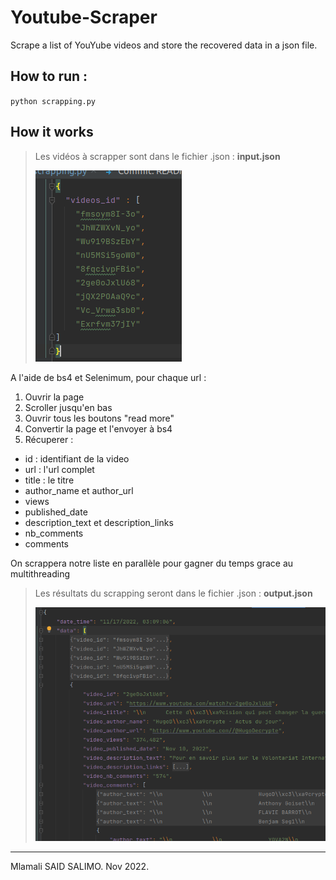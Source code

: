 # Youtube-Scraper

Scrape a list of YouYube videos and store the recovered data in a json file.

## How to run :
`python scrapping.py`

## How it works 



> Les vidéos à scrapper sont dans le fichier .json : **input.json**
> 
> ![](images/Screenshot%20from%202022-11-17%2003-12-24.png)
> 
A l'aide de bs4 et Selenimum, pour chaque url :

1. Ouvrir la page
2. Scroller jusqu'en bas 
3. Ouvrir tous les boutons "read more"
4. Convertir la page et l'envoyer à bs4
5. Récuperer : 
  - id : identifiant de la video
  - url : l'url complet
  - title : le titre
  - author_name et author_url
  - views
  - published_date
  - description_text et description_links
  - nb_comments
  - comments

On scrappera notre liste en parallèle pour gagner du temps grace au multithreading 


> Les résultats du scrapping seront dans le fichier .json : **output.json**
> 
> ![](images/Screenshot%20from%202022-11-17%2003-13-37.png)



---
Mlamali SAID SALIMO. Nov 2022.


